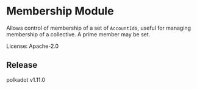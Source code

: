 # Membership Module

Allows control of membership of a set of `AccountId`s, useful for managing membership of a
collective. A prime member may be set.

License: Apache-2.0


## Release

polkadot v1.11.0
